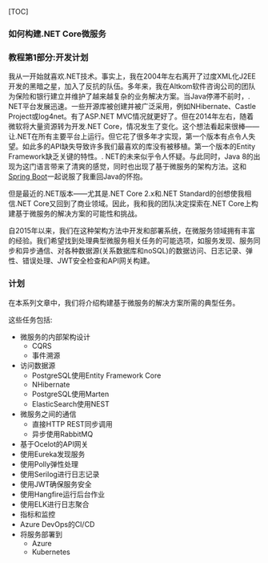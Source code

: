 [TOC]

### 如何构建.NET Core微服务

### 教程第1部分:开发计划

我从一开始就喜欢.NET技术。事实上，我在2004年左右离开了过度XML化J2EE开发的黑暗之星，加入了反抗的队伍。多年来，我在Altkom软件咨询公司的团队为保险和银行建立并维护了越来越复杂的业务解决方案。当Java停滞不前时，. NET平台发展迅速。一些开源库被创建并被广泛采用，例如NHibernate、Castle Project或log4net。有了ASP.NET MVC情况就更好了。但在2014年左右，随着微软将大量资源转为开发.NET Core，情况发生了变化。这个想法看起来很棒——让.NET在所有主要平台上运行。但它花了很多年才实现，第一个版本有点令人失望。如此多的API缺失导致许多我们最喜欢的库没有被移植。第一个版本的Entity Framework缺乏关键的特性。. NET的未来似乎令人怀疑。与此同时，Java 8的出现为这门语言带来了清爽的感觉，同时也出现了基于微服务的架构方法。这和[Spring Boot](https://spring.io/projects/spring-boot)一起说服了我重回Java的怀抱。

但是最近的.NET版本——尤其是.NET Core 2.x和.NET Standard的创想使我相信.NET Core又回到了商业领域。因此，我和我的团队决定探索在.NET Core上构建基于微服务的解决方案的可能性和挑战。

自2015年以来，我们在这种架构方法中开发和部署系统，在微服务领域拥有丰富的经验。我们希望找到处理典型微服务相关任务的可能选项，如服务发现、服务同步和异步通信、对各种数据源(关系数据库和noSQL)的数据访问、日志记录、弹性、错误处理、JWT安全检查和API网关构建。

### 计划

在本系列文章中，我们将介绍构建基于微服务的解决方案所需的典型任务。

这些任务包括:

- 微服务的内部架构设计
  - CQRS
  - 事件溯源
- 访问数据源
  - PostgreSQL使用Entity Framework Core
  - NHibernate
  - PostgreSQL使用Marten 
  - ElasticSearch使用NEST 
- 微服务之间的通信
  - 直接HTTP REST同步调用
  - 异步使用RabbitMQ
- 基于Ocelot的API网关
- 使用Eureka发现服务
- 使用Polly弹性处理
- 使用Serilog进行日志记录
- 使用JWT确保服务安全
- 使用Hangfire运行后台作业
- 使用ELK进行日志聚合
- 指标和监控
- Azure DevOps的CI/CD
- 将服务部署到
  - Azure
  - Kubernetes